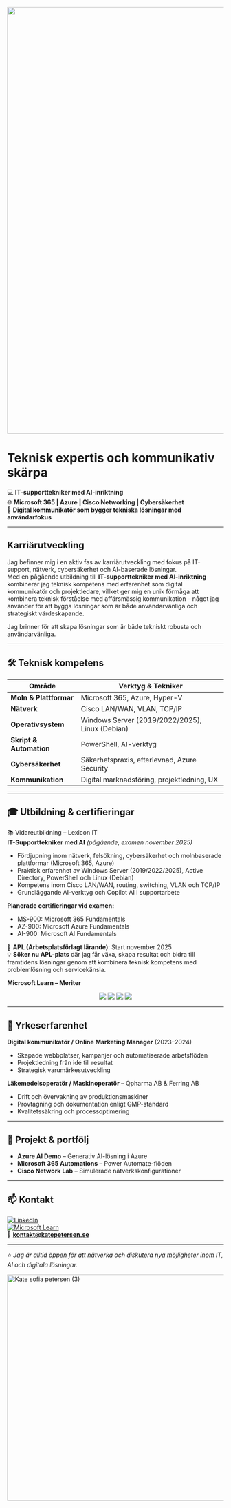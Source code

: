 
<!-- Profilbanner -->
<p align="center">
  <img width="3960" height="990" alt="Ivory White Modern Minimalist Corporate Personal Profile LinkedIn Banner" src="https://github.com/user-attachments/assets/be719fbb-9e1b-4639-b493-aabfd7bfa993" />
</p>

# Teknisk expertis och kommunikativ skärpa

💻 **IT-supporttekniker med AI-inriktning**  
🌐 **Microsoft 365 | Azure | Cisco Networking | Cybersäkerhet**  
🎯 **Digital kommunikatör som bygger tekniska lösningar med användarfokus**

---

## Karriärutveckling
Jag befinner mig i en aktiv fas av karriärutveckling med fokus på IT-support, nätverk, cybersäkerhet och AI-baserade lösningar.  
Med en pågående utbildning till **IT-supporttekniker med AI-inriktning** kombinerar jag teknisk kompetens med erfarenhet som digital kommunikatör och projektledare, villket ger mig en unik förmåga att kombinera teknisk förståelse med affärsmässig kommunikation – något jag använder för att bygga lösningar som är både användarvänliga och strategiskt värdeskapande. 

Jag brinner för att skapa lösningar som är både tekniskt robusta och användarvänliga.

---

## 🛠️ Teknisk kompetens
| Område | Verktyg & Tekniker |
|--------|--------------------|
| **Moln & Plattformar** | Microsoft 365, Azure, Hyper-V |
| **Nätverk** | Cisco LAN/WAN, VLAN, TCP/IP |
| **Operativsystem** | Windows Server (2019/2022/2025), Linux (Debian) |
| **Skript & Automation** | PowerShell, AI-verktyg |
| **Cybersäkerhet** | Säkerhetspraxis, efterlevnad, Azure Security |
| **Kommunikation** | Digital marknadsföring, projektledning, UX |

---

## 🎓 Utbildning & certifieringar
📚 Vidareutbildning – Lexicon IT  
**IT-Supporttekniker med AI** *(pågående, examen november 2025)*  

- Fördjupning inom nätverk, felsökning, cybersäkerhet och molnbaserade plattformar (Microsoft 365, Azure)  
- Praktisk erfarenhet av Windows Server (2019/2022/2025), Active Directory, PowerShell och Linux (Debian)  
- Kompetens inom Cisco LAN/WAN, routing, switching, VLAN och TCP/IP  
- Grundläggande AI-verktyg och Copilot AI i supportarbete  

**Planerade certifieringar vid examen:**  
- MS-900: Microsoft 365 Fundamentals  
- AZ-900: Microsoft Azure Fundamentals  
- AI-900: Microsoft AI Fundamentals  

📅 **APL (Arbetsplatsförlagt lärande)**: Start november 2025  
💡 **Söker nu APL-plats** där jag får växa, skapa resultat och bidra till framtidens lösningar genom att kombinera teknisk kompetens med problemlösning och servicekänsla.


**Microsoft Learn – Meriter**
<p align="center">
  <img src="https://img.shields.io/badge/Level-6-blue?style=for-the-badge">
  <img src="https://img.shields.io/badge/XP-29125-lightblue?style=for-the-badge">
  <img src="https://img.shields.io/badge/Badges-19-purple?style=for-the-badge">
  <img src="https://img.shields.io/badge/Trophies-3-gold?style=for-the-badge">
</p>

---

## 💼 Yrkeserfarenhet
**Digital kommunikatör / Online Marketing Manager** (2023–2024)  
- Skapade webbplatser, kampanjer och automatiserade arbetsflöden  
- Projektledning från idé till resultat  
- Strategisk varumärkesutveckling

**Läkemedelsoperatör / Maskinoperatör** – Qpharma AB & Ferring AB  
- Drift och övervakning av produktionsmaskiner  
- Provtagning och dokumentation enligt GMP-standard  
- Kvalitetssäkring och processoptimering

---

## 📂 Projekt & portfölj
- **Azure AI Demo** – Generativ AI-lösning i Azure  
- **Microsoft 365 Automations** – Power Automate-flöden  
- **Cisco Network Lab** – Simulerade nätverkskonfigurationer

---

## 📫 Kontakt
[![LinkedIn](https://img.shields.io/badge/LinkedIn-Kate%20Petersen-blue?style=for-the-badge&logo=linkedin)](https://www.linkedin.com/in/kate-petersen-malmo)  
[![Microsoft Learn](https://img.shields.io/badge/Microsoft%20Learn-Meriter-purple?style=for-the-badge&logo=microsoft)](https://learn.microsoft.com/sv-se/users/katepetersen-0094/)  
📧 **kontakt@katepetersen.se**

---
⭐ *Jag är alltid öppen för att nätverka och diskutera nya möjligheter inom IT, AI och digitala lösningar.*

<img width="1575" height="525" alt="Kate sofia petersen (3)" src="https://github.com/user-attachments/assets/5319ca8f-4d67-4a5f-a33c-c6aed06ebcac" />



